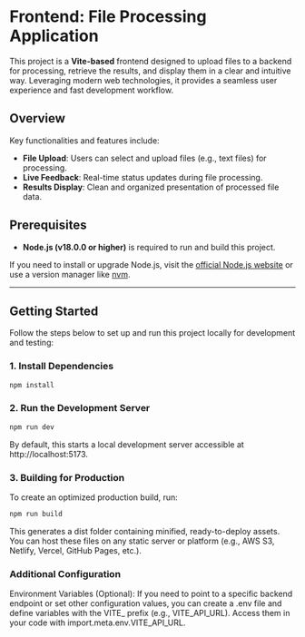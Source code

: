 # Frontend: File Processing Application

This project is a **Vite-based** frontend designed to upload files to a backend for processing, retrieve the results, and display them in a clear and intuitive way. Leveraging modern web technologies, it provides a seamless user experience and fast development workflow.


## Overview

Key functionalities and features include:
- **File Upload**: Users can select and upload files (e.g., text files) for processing.
- **Live Feedback**: Real-time status updates during file processing.
- **Results Display**: Clean and organized presentation of processed file data.


## Prerequisites

- **Node.js (v18.0.0 or higher)** is required to run and build this project.

If you need to install or upgrade Node.js, visit the [official Node.js website](https://nodejs.org/) or use a version manager like [nvm](https://github.com/nvm-sh/nvm).

---

## Getting Started

Follow the steps below to set up and run this project locally for development and testing:

### 1. Install Dependencies
```bash
npm install
```

### 2. Run the Development Server
```bash
npm run dev
```
By default, this starts a local development server accessible at http://localhost:5173.


### 3. Building for Production
To create an optimized production build, run:
```bash
npm run build
```
This generates a dist folder containing minified, ready-to-deploy assets. You can host these files on any static server or platform (e.g., AWS S3, Netlify, Vercel, GitHub Pages, etc.).


### Additional Configuration
Environment Variables (Optional): If you need to point to a specific backend endpoint or set other configuration values, you can create a .env file and define variables with the VITE_ prefix (e.g., VITE_API_URL). Access them in your code with import.meta.env.VITE_API_URL.